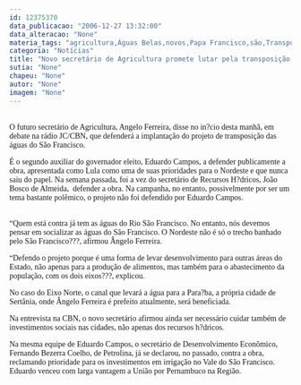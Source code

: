 ```yaml
---
id: 12375370
data_publicacao: "2006-12-27 13:32:00"
data_alteracao: "None"
materia_tags: "agricultura,Águas Belas,novos,Papa Francisco,são,Transposição"
categoria: "Notícias"
title: "Novo secretário de Agricultura promete lutar pela transposição das águas do São Francisco"
sutia: "None"
chapeu: "None"
autor: "None"
imagem: "None"
---
```

<p><P><BR><FONT face=Verdana>O futuro secretário de Agricultura, Angelo Ferreira, disse no in?cio desta manhã, em debate na rádio JC/CBN, que defenderá a implantação do projeto de transposição das águas do São Francisco. </FONT></P></p>
<p><P><FONT face=Verdana>É o segundo auxiliar do governador eleito, Eduardo Campos, a defender publicamente a obra, apresentada como Lula como uma de suas prioridades para o Nordeste e que nunca saiu do papel. Na semana passada, foi a vez do secretário de Recursos H?dricos, João Bosco de Almeida, &nbsp;defender a obra. Na campanha, no entanto, possivelmente por ser um tema bastante polêmico, o projeto não foi defendido por Eduardo Campos.</FONT></P><FONT face=Verdana></p>
<p><P><BR>“Quem está contra já tem as águas do Rio São Francisco. No entanto, nós devemos pensar em socializar as águas do São Francisco. O Nordeste não é só o trecho banhado pelo São Francisco???, afirmou Ângelo Ferreira.</P></p>
<p><P>“Defendo o projeto porque é uma forma de levar desenvolvimento para outras áreas do Estado, não apenas para a produção de alimentos, mas também para o abastecimento da população, com os dois eixos???, explicou.<BR></P></p>
<p><P>No caso do Eixo Norte, o canal que levará a água para a Para?ba, a própria cidade de Sertânia, onde Ângelo Ferreira é prefeito atualmente, será beneficiada. </P></p>
<p><P>Na entrevista na CBN, o novo secretário afirmou ainda ser necessário cuidar também de investimentos sociais nas cidades, não apenas dos recursos h?dricos.</P></p>
<p><P>Na mesma equipe de Eduardo Campos, o secretário de Desenvolvimento Econômico, Fernando Bezerra Coelho, de Petrolina, já se declarou, no passado, contra a obra, reclamando prioridade para os investimentos em irrigação no Vale do São Francisco. Eduardo venceu com larga vantagem a União por Pernambuco na Região.</FONT></P> </p>
